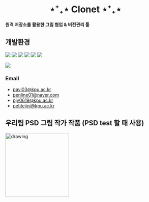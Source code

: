 <div align='center' ><h1> ⋆⁺₊⋆ Clonet ⋆⁺₊⋆ </h1> </div>
            
<h4> 원격 저장소를 활용한 그림 협업 & 버전관리 툴</h4>

## 개발환경
<img src="https://img.shields.io/badge/Swift-F05138?style=flat-square&logo=Swift&logoColor=white"/> <img src="https://img.shields.io/badge/JavaScript-F7DF1E?style=flat-square&logo=JavaScript&logoColor=white"/> <img src="https://img.shields.io/badge/Docker-2496ED?style=flat-square&logo=Docker&logoColor=white"/> 
<img src="https://img.shields.io/badge/Node.JS-339933?style=flat-square&logo=Node.JS&logoColor=white"/> <img src="https://img.shields.io/badge/Amazon AWS-232F3E?style=flat-square&logo=Amazon AWS&logoColor=white"/> <img src="https://img.shields.io/badge/Amazon S3-569A31?style=flat-square&logo=Amazon S3&logoColor=white"/>

<img src="https://img.shields.io/badge/Github-181717?style=flat-square&logo=Github&logoColor=white"/>

### Email
* pavi03@kpu.ac.kr
* penline01@naver.com
* pjy0619@kpu.ac.kr
* petitejini@kpu.ac.kr

## 우리팀 PSD 그림 작가 작품 (PSD test 할 때 사용)
<img src="https://user-images.githubusercontent.com/67986703/149804639-6191fbe9-f511-4b77-bdd2-1556f06cd0c2.png" alt="drawing" width="200"/>
